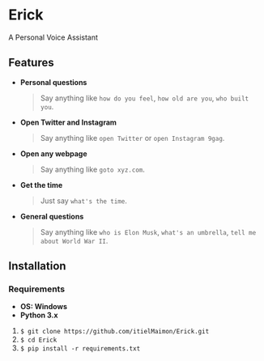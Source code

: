# Erick
A Personal Voice Assistant

## Features
- <b>Personal questions</b>
   > Say anything like `how do you feel`, `how old are you`, `who built you`.
- <b>Open Twitter and Instagram</b>
   > Say anything like `open Twitter` or `open Instagram 9gag`.
- <b>Open any webpage</b>
   > Say anything like `goto xyz.com`.
- <b>Get the time</b>
   > Just say `what's the time`.
- <b>General questions</b>
   > Say anything like `who is Elon Musk`, `what's an umbrella`, `tell me about World War II`.

## Installation   
### Requirements
- <b>OS: Windows</b>
- <b>Python 3.x</b>

1. `$ git clone https://github.com/itielMaimon/Erick.git`
2. `$ cd Erick` 
3. `$ pip install -r requirements.txt`